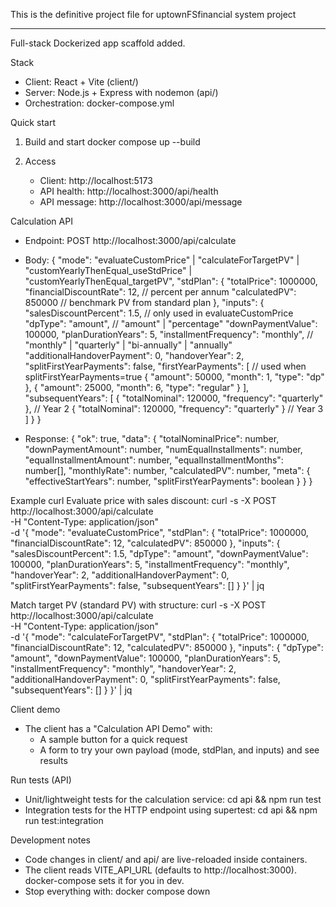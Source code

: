 This is the definitive project file for uptownFSfinancial system project

---

Full-stack Dockerized app scaffold added.

Stack
- Client: React + Vite (client/)
- Server: Node.js + Express with nodemon (api/)
- Orchestration: docker-compose.yml

Quick start
1) Build and start
   docker compose up --build

2) Access
   - Client: http://localhost:5173
   - API health: http://localhost:3000/api/health
   - API message: http://localhost:3000/api/message

Calculation API
- Endpoint: POST http://localhost:3000/api/calculate
- Body:
  {
    "mode": "evaluateCustomPrice" | "calculateForTargetPV" | "customYearlyThenEqual_useStdPrice" | "customYearlyThenEqual_targetPV",
    "stdPlan": {
      "totalPrice": 1000000,
      "financialDiscountRate": 12,       // percent per annum
      "calculatedPV": 850000             // benchmark PV from standard plan
    },
    "inputs": {
      "salesDiscountPercent": 1.5,       // only used in evaluateCustomPrice
      "dpType": "amount",                // "amount" | "percentage"
      "downPaymentValue": 100000,
      "planDurationYears": 5,
      "installmentFrequency": "monthly", // "monthly" | "quarterly" | "bi-annually" | "annually"
      "additionalHandoverPayment": 0,
      "handoverYear": 2,
      "splitFirstYearPayments": false,
      "firstYearPayments": [             // used when splitFirstYearPayments=true
        { "amount": 50000, "month": 1, "type": "dp" },
        { "amount": 25000, "month": 6, "type": "regular" }
      ],
      "subsequentYears": [
        { "totalNominal": 120000, "frequency": "quarterly" },  // Year 2
        { "totalNominal": 120000, "frequency": "quarterly" }   // Year 3
      ]
    }
  }

- Response:
  {
    "ok": true,
    "data": {
      "totalNominalPrice": number,
      "downPaymentAmount": number,
      "numEqualInstallments": number,
      "equalInstallmentAmount": number,
      "equalInstallmentMonths": number[],
      "monthlyRate": number,
      "calculatedPV": number,
      "meta": {
        "effectiveStartYears": number,
        "splitFirstYearPayments": boolean
      }
    }
  }

Example curl
Evaluate price with sales discount:
curl -s -X POST http://localhost:3000/api/calculate \
  -H "Content-Type: application/json" \
  -d '{
    "mode": "evaluateCustomPrice",
    "stdPlan": { "totalPrice": 1000000, "financialDiscountRate": 12, "calculatedPV": 850000 },
    "inputs": {
      "salesDiscountPercent": 1.5,
      "dpType": "amount",
      "downPaymentValue": 100000,
      "planDurationYears": 5,
      "installmentFrequency": "monthly",
      "handoverYear": 2,
      "additionalHandoverPayment": 0,
      "splitFirstYearPayments": false,
      "subsequentYears": []
    }
  }' | jq

Match target PV (standard PV) with structure:
curl -s -X POST http://localhost:3000/api/calculate \
  -H "Content-Type: application/json" \
  -d '{
    "mode": "calculateForTargetPV",
    "stdPlan": { "totalPrice": 1000000, "financialDiscountRate": 12, "calculatedPV": 850000 },
    "inputs": {
      "dpType": "amount",
      "downPaymentValue": 100000,
      "planDurationYears": 5,
      "installmentFrequency": "monthly",
      "handoverYear": 2,
      "additionalHandoverPayment": 0,
      "splitFirstYearPayments": false,
      "subsequentYears": []
    }
  }' | jq

Client demo
- The client has a "Calculation API Demo" with:
  - A sample button for a quick request
  - A form to try your own payload (mode, stdPlan, and inputs) and see results

Run tests (API)
- Unit/lightweight tests for the calculation service:
  cd api && npm run test
- Integration tests for the HTTP endpoint using supertest:
  cd api && npm run test:integration

Development notes
- Code changes in client/ and api/ are live-reloaded inside containers.
- The client reads VITE_API_URL (defaults to http://localhost:3000). docker-compose sets it for you in dev.
- Stop everything with:
   docker compose down
